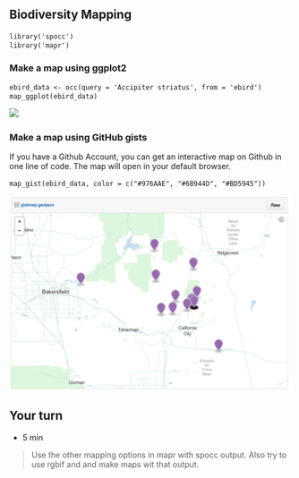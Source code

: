 Biodiversity Mapping
--------------------

    library('spocc')
    library('mapr')

### Make a map using ggplot2

    ebird_data <- occ(query = 'Accipiter striatus', from = 'ebird')
    map_ggplot(ebird_data)

![](mapping_files/figure-markdown_strict/ggplot2-1.png)

### Make a map using GitHub gists

If you have a Github Account, you can get an interactive map on Github
in one line of code. The map will open in your default browser.

    map_gist(ebird_data, color = c("#976AAE", "#6B944D", "#BD5945"))

![gistmap](figure/gistmap.png)

Your turn
---------

-   5 min

> Use the other mapping options in mapr with spocc output. Also try to
> use rgbif and and make maps wit that output.
